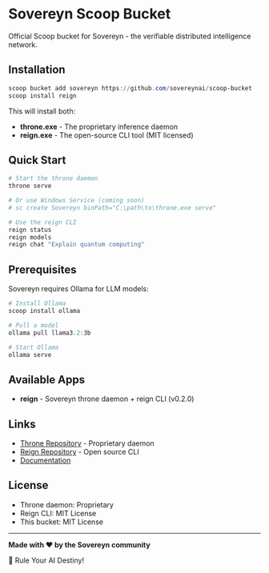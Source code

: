 # Sovereyn Scoop Bucket

Official Scoop bucket for Sovereyn - the verifiable distributed intelligence network.

## Installation

```powershell
scoop bucket add sovereyn https://github.com/sovereynai/scoop-bucket
scoop install reign
```

This will install both:
- **throne.exe** - The proprietary inference daemon
- **reign.exe** - The open-source CLI tool (MIT licensed)

## Quick Start

```powershell
# Start the throne daemon
throne serve

# Or use Windows Service (coming soon)
# sc create Sovereyn binPath="C:\path\to\throne.exe serve"

# Use the reign CLI
reign status
reign models
reign chat "Explain quantum computing"
```

## Prerequisites

Sovereyn requires Ollama for LLM models:

```powershell
# Install Ollama
scoop install ollama

# Pull a model
ollama pull llama3.2:3b

# Start Ollama
ollama serve
```

## Available Apps

- **reign** - Sovereyn throne daemon + reign CLI (v0.2.0)

## Links

- [Throne Repository](https://github.com/sovereynai/throne) - Proprietary daemon
- [Reign Repository](https://github.com/sovereynai/reign) - Open source CLI
- [Documentation](https://github.com/sovereynai/throne#readme)

## License

- Throne daemon: Proprietary
- Reign CLI: MIT License
- This bucket: MIT License

---

**Made with ❤️ by the Sovereyn community**

👑 Rule Your AI Destiny!
